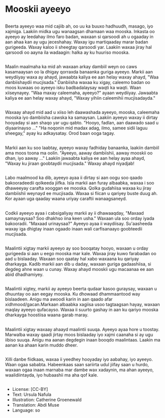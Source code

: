 # Mooskii ayeeyo

##
Beerta ayeeyo waa mid cajiib ah, oo uu ka buuxo hadhuudh, masago, iyo xajmiga. Laakiin midka ugu wanaagsan dhamaan waa mooska. Inkasta oo ayeeyo ay leedahay ilmo faro badan, waxaan si qarsoodi ah u ogaaday in aan ahaa kan ay ugu jeceshahay. Waxay igu martiqaaday marar badan gurigeeda. Waxay kaloo ii sheegtay qarsoodi yar. Laakiin waxaa jiray hal qarsoodi oo aayna ila wadaagin: halka ay ku huuriso mooska.

##
Maalin maalmaha ka mid ah waxaan arkay dambiil weyn oo caws kasamaaysan oo la dhigay qorraxda banaanka guriga ayeeyo. Markii aan weydiiyay waxa ay ahayd, jawaabta kaliya ee aan helay waxay ahayd, "Waa danbiishaydii mucjisada." Danbiisha waxaa ku xigay, caleemo badan oo moos kuwaas oo ayeeyo isku badbadalaysay waqti ka waqti. Waan xiiseynayey. "Waa maxay caleemaha, ayeeyo?" ayaan weydiiyay. Jawaabta kaliya ee aan helay waxay ahayd, "Waxay yihiin caleemihii mucjisadayda."

##
Waxaay ahayd mid aad u xiiso leh daawashada ayeeyo, mooska, caleemaha mooska iyo dambiisha cawska ka samaysan. Laakiin ayeeyo waxay ii dirtay hooyaday si aan shaqo yar ugu qabto. "Hooyo, fadlan, aan daawado saad u diyaarinayso ..." "Ha noqonin mid madax adag, ilmo, samee sidii laguu sheegay," ayay ku adkaysatay. Orod baan ooga tagay.

##
Markii aan ku soo laabtay, ayeeyo waxay fadhiday banaanka, laakiin dambiil ama moos toona ma oolin. "Ayeeyo, aaway dambiishii, aaway mooskii oo dhan, iyo aaway ..." Laakiin jawaabta kaliya ee aan helay ayaa ahayd, "Waxay ku jiraan goobtaydii mucjisada." Waxay ahayd niyadjab!

##
Labo maalmood ka dib, ayeeyo ayaa ii dirtay si aan oogu soo qaado bakooradeedii qolkeeda jiifka. Isla markii aan furay albaabka, waxaa i soo dhaweeyay carafta xooggan ee mooska. Qolka gudahiisa waxaa ku jiray dambiishii weynayd ee mucjisada. Waxaa si fiican u qariyey buste duug ah. Kor ayaan uga qaaday waana uriyay caraftii wanaagsaneyd.

##
Codkii ayeeyo ayaa i cabsigaliyay markii ay ii  dhawaaqday, "Maxaad samaynaysaa? Soo dhakhso iina keen usha." Waxaan ula soo orday iyada bakooradii. "Maxaad urinaysaa?" Ayeeyo ayaa ii waydiisay. Su'aasheeda waxay iga dhigtay inaan ogaado inaan wali carfisanaayo goobteedii mucjisada.

##
Maalintii xigtay markii ayeeyo ay soo booqatay hooyo, waxaan u orday gurigeeda si aan u eego mooska mar kale. Waxaa jiray kuwo farabadan oo aad u bislaaday. Waxaan soo qaatay hal xabo waxaana ku qariyay dharkayga. Kadib markii aan dib u daday, waxaan guriga gadaashiisa, si degdeg ahne waan u cunay. Waxay ahayd mooskii ugu macaanaa ee aan abid dhadhamiyey.

##
Maalintii xigtey, markii ay ayeeyo beerta qudaar kasoo guraysay, waxaan u dhuuntay oo aan eegay mooska. Ku dhowaad dhammaantood way bislaadeen. Anigu ma awoodi karin in aan qaado afar xidhmood/gacan.Markaan albaabka xagiisa usoo tagtaagsan hayay, waxaan maqlay   ayeeyo qufacayso. Waxaa ii suurto gashay in aan ku qariyo mooska dharkayga hoostiisa waana garab maray.

##
Maalintii xigtay waxaay ahaayd maalintii suuqa. Ayeeyo ayaa hore u toostay. Marwalba waxay qaadi jirtay moos bislaaday iyo xajmi  caanaha si ay ugu iibiso suuqa. Anigu ma aanan degdegin inaan booqdo maalintaas. Laakin ma aanan ka ahaan karin muddo dheer.

##
Xilli danbe fiidkaas, waxaa ii yeedhey hooyaday iyo aabahay, iyo ayeeyo. Waan ogaa sababta. Habeenkaas saan sariirta udul jiifay saan u hurdo, waxaan ogaa inaan marnaba mar dambe wax xadaynin, ma ahan ayeeyo, waalidiintayda, iyo hubaashii ma aha qof kale.

##
* License: [CC-BY]
* Text: Ursula Nafula
* Illustration: Catherine Groenewald
* Translation: Abdi Muse
* Language: so

